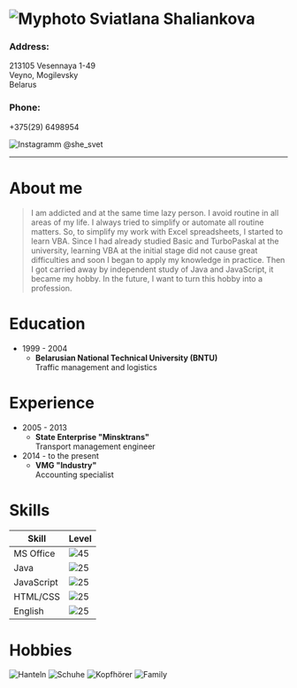 ![Myphoto](https://github.com/Sweet-ka/Images/blob/main/Myphoto.png) **Sviatlana Shaliankova**
===
### **Address:**  
213105 Vesennaya 1-49  
Veyno, Mogilevsky  
Belarus  

### **Phone:**  
+375(29) 6498954  

![Instagramm](https://github.com/Sweet-ka/Images/blob/main/Instagramm.jpg) @she_svet  

----
# About me

>I am addicted and at the same time lazy person. I avoid routine in all areas of my life. I always tried to simplify or automate all routine matters. So, to simplify my work with Excel spreadsheets, I started to learn VBA. Since I had already studied Basic and TurboPaskal at the university, learning VBA at the initial stage did not cause great difficulties and soon I began to apply my knowledge in practice. Then I got carried away by independent study of Java and JavaScript, it became my hobby. In the future, I want to turn this hobby into a profession.

# Education

* 1999 - 2004
    * **Belarusian National Technical University (BNTU)**  
Traffic management and logistics

# Experience

* 2005 - 2013
    * **State Enterprise "Minsktrans"**  
Transport management engineer  
* 2014 - to the present
    * **VMG "Industry"**  
Accounting specialist

# Skills
|Skill|Level|
|---|---|
|MS Office|![45](https://github.com/Sweet-ka/Images/blob/main/45.png)|
|Java|![25](https://github.com/Sweet-ka/Images/blob/main/25.png)|
|JavaScript|![25](https://github.com/Sweet-ka/Images/blob/main/25.png)|
|HTML/CSS|![25](https://github.com/Sweet-ka/Images/blob/main/25.png)|
|English|![25](https://github.com/Sweet-ka/Images/blob/main/25.png)|

# Hobbies

![Hanteln](https://github.com/Sweet-ka/Images/blob/main/Hanteln.jpg)
![Schuhe](https://github.com/Sweet-ka/Images/blob/main/Schuhe.jpg)
![Kopfhörer](https://github.com/Sweet-ka/Images/blob/main/Kopfhörer.jpg)
![Family](https://github.com/Sweet-ka/Images/blob/main/Family.jpg)
 
